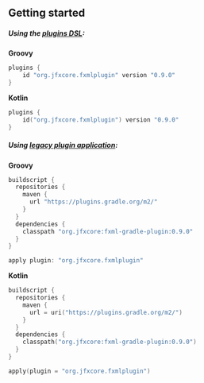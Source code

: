 ## Getting started

##### Using the <a href="https://docs.gradle.org/current/userguide/plugins.html#sec:plugins_block">plugins DSL</a>:

**Groovy**
```groovy
plugins {
    id "org.jfxcore.fxmlplugin" version "0.9.0"
}
```

**Kotlin**
```kotlin
plugins {
    id("org.jfxcore.fxmlplugin") version "0.9.0"
}
```

##### Using <a href="https://docs.gradle.org/current/userguide/plugins.html#sec:old_plugin_application">legacy plugin application</a>:

**Groovy**
```groovy
buildscript {
  repositories {
    maven {
      url "https://plugins.gradle.org/m2/"
    }
  }
  dependencies {
    classpath "org.jfxcore:fxml-gradle-plugin:0.9.0"
  }
}

apply plugin: "org.jfxcore.fxmlplugin"
```

**Kotlin**
```kotlin
buildscript {
  repositories {
    maven {
      url = uri("https://plugins.gradle.org/m2/")
    }
  }
  dependencies {
    classpath("org.jfxcore:fxml-gradle-plugin:0.9.0")
  }
}

apply(plugin = "org.jfxcore.fxmlplugin")
```